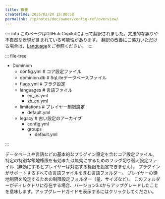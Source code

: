```yaml
---
title: 概要
createTime: 2025/02/24 15:00:58
permalink: /jp/notes/doc/owner/config-ref/overview/
---
```


:::: info
このページはGitHub Copilotによって翻訳されました。文法的な誤りや不自然な表現が含まれている可能性があります。
翻訳の改善にご協力いただける場合は、[Language](/jp/notes/doc/owner/config-ref/languages/)をご参照ください。
::::

::: file-tree

- Dominion
  - config.yml # コア設定ファイル
  - dominion.db # SqLiteデータベースファイル
  - flags.yml # フラグ設定
  - languages # 言語ファイル
    - en_us.yml
    - zh_cn.yml
  - limitations # プレイヤー制限設定
    - default.yml
  - legacy # 古い設定のアーカイブ
    - config.yml
    - groups
      - default.yml

:::

<LinkCard title="config.yml" href="/jp/notes/doc/owner/config-ref/config/" icon="emojione-v1:document-with-text">
    データベースや言語などの基本的なプラグイン設定を含むコア設定ファイル。
</LinkCard>

<LinkCard title="flags.yml" href="/jp/notes/doc/owner/config-ref/flags/" icon="emojione-v1:document-with-text">
    特定の特別な領地権限を有効または無効にするためのフラグ切り替え設定ファイル（無効にするとプレイヤーは対応する権限を設定できません）。
</LinkCard>

<LinkCard title="languages" href="/jp/notes/doc/owner/config-ref/languages/" icon="emojione-v1:folder">
    プラグインがサポートするすべての言語ファイルを含む言語フォルダー。
</LinkCard>

<LinkCard title="limitations" href="/jp/notes/doc/owner/config-ref/limitations/" icon="emojione-v1:folder">
    プレイヤーの領地制限を設定するための制限設定フォルダー（量、サイズなど）。
</LinkCard>

<LinkCard title="legacy" href="/jp/notes/doc/owner/other/upgrade/" icon="emojione-v1:folder">
    このフォルダーがディレクトリに存在する場合、バージョン3.xからアップグレードしたことを意味します。アップグレードガイドを表示するにはクリックしてください。
</LinkCard>
